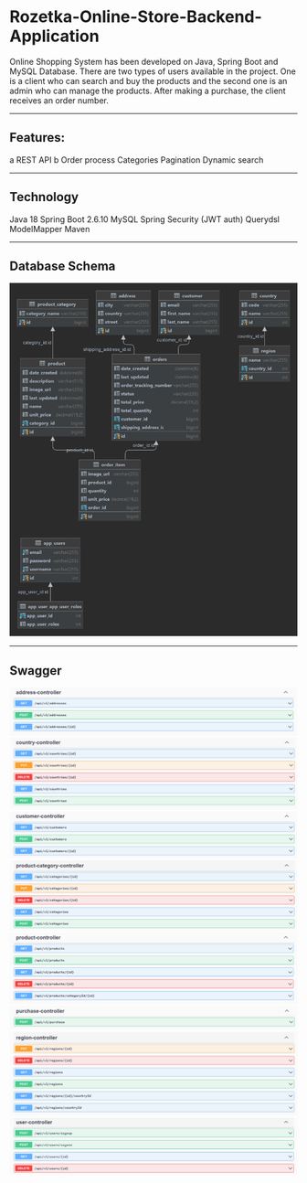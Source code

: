 # Rozetka-Online-Store-Backend-Application

Online Shopping System has been developed on Java, Spring Boot and MySQL Database. There are two types of users available in the project. One is a client who can search and buy the products and the second one is an admin who can manage the products. After making a purchase, the client receives an order number.
___

## Features:
a  REST API
b  Order process
Categories
Pagination
Dynamic search

___

## Technology
Java 18
Spring Boot 2.6.10
MySQL
Spring Security (JWT auth)
Querydsl
ModelMapper
Maven

___

## Database Schema
![diagram](src/main/resources/diagram/diagram.png)

___


## Swagger
![address](src/main/resources/swagger/address-controller.jpg)
![country](src/main/resources/swagger/country-controller.jpg)
![customer](src/main/resources/swagger/customer-controller.jpg)
![product-category](src/main/resources/swagger/product-category-controller.jpg)
![product](src/main/resources/swagger/product-controller.jpg)
![purchase](src/main/resources/swagger/purchase-controller.jpg)
![region](src/main/resources/swagger/region-controller.jpg)
![user](src/main/resources/swagger/user-controller.jpg)

